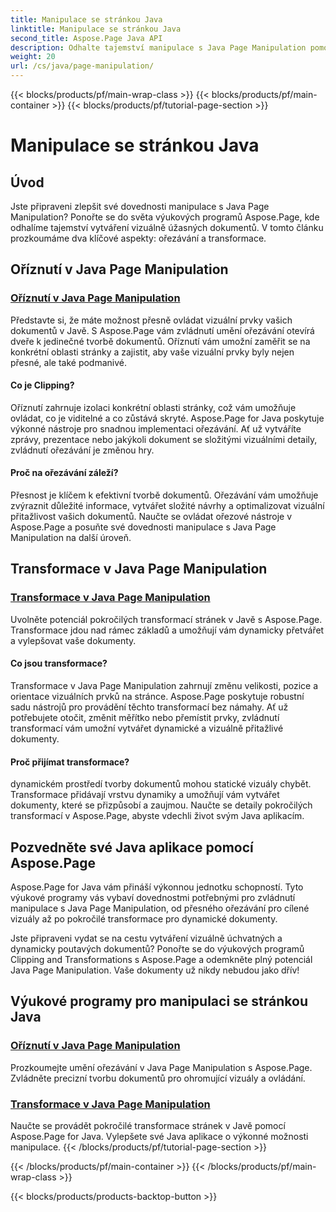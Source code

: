 ```yaml
---
title: Manipulace se stránkou Java
linktitle: Manipulace se stránkou Java
second_title: Aspose.Page Java API
description: Odhalte tajemství manipulace s Java Page Manipulation pomocí výukových programů Aspose.Page. Ponořte se do výstřižků a transformací a vytvořte vizuálně úžasné dokumenty bez námahy.
weight: 20
url: /cs/java/page-manipulation/
---
```


{{< blocks/products/pf/main-wrap-class >}}
{{< blocks/products/pf/main-container >}}
{{< blocks/products/pf/tutorial-page-section >}}

# Manipulace se stránkou Java


## Úvod

Jste připraveni zlepšit své dovednosti manipulace s Java Page Manipulation? Ponořte se do světa výukových programů Aspose.Page, kde odhalíme tajemství vytváření vizuálně úžasných dokumentů. V tomto článku prozkoumáme dva klíčové aspekty: ořezávání a transformace.

## Oříznutí v Java Page Manipulation

### [Oříznutí v Java Page Manipulation](./clipping/)

Představte si, že máte možnost přesně ovládat vizuální prvky vašich dokumentů v Javě. S Aspose.Page vám zvládnutí umění ořezávání otevírá dveře k jedinečné tvorbě dokumentů. Oříznutí vám umožní zaměřit se na konkrétní oblasti stránky a zajistit, aby vaše vizuální prvky byly nejen přesné, ale také podmanivé.

#### Co je Clipping?

Oříznutí zahrnuje izolaci konkrétní oblasti stránky, což vám umožňuje ovládat, co je viditelné a co zůstává skryté. Aspose.Page for Java poskytuje výkonné nástroje pro snadnou implementaci ořezávání. Ať už vytváříte zprávy, prezentace nebo jakýkoli dokument se složitými vizuálními detaily, zvládnutí ořezávání je změnou hry.

#### Proč na ořezávání záleží?

Přesnost je klíčem k efektivní tvorbě dokumentů. Ořezávání vám umožňuje zvýraznit důležité informace, vytvářet složité návrhy a optimalizovat vizuální přitažlivost vašich dokumentů. Naučte se ovládat ořezové nástroje v Aspose.Page a posuňte své dovednosti manipulace s Java Page Manipulation na další úroveň.

## Transformace v Java Page Manipulation

### [Transformace v Java Page Manipulation](./transformations/)

Uvolněte potenciál pokročilých transformací stránek v Javě s Aspose.Page. Transformace jdou nad rámec základů a umožňují vám dynamicky přetvářet a vylepšovat vaše dokumenty.

#### Co jsou transformace?

Transformace v Java Page Manipulation zahrnují změnu velikosti, pozice a orientace vizuálních prvků na stránce. Aspose.Page poskytuje robustní sadu nástrojů pro provádění těchto transformací bez námahy. Ať už potřebujete otočit, změnit měřítko nebo přemístit prvky, zvládnutí transformací vám umožní vytvářet dynamické a vizuálně přitažlivé dokumenty.

#### Proč přijímat transformace?

dynamickém prostředí tvorby dokumentů mohou statické vizuály chybět. Transformace přidávají vrstvu dynamiky a umožňují vám vytvářet dokumenty, které se přizpůsobí a zaujmou. Naučte se detaily pokročilých transformací v Aspose.Page, abyste vdechli život svým Java aplikacím.

## Pozvedněte své Java aplikace pomocí Aspose.Page

Aspose.Page for Java vám přináší výkonnou jednotku schopností. Tyto výukové programy vás vybaví dovednostmi potřebnými pro zvládnutí manipulace s Java Page Manipulation, od přesného ořezávání pro cílené vizuály až po pokročilé transformace pro dynamické dokumenty.

Jste připraveni vydat se na cestu vytváření vizuálně úchvatných a dynamicky poutavých dokumentů? Ponořte se do výukových programů Clipping and Transformations s Aspose.Page a odemkněte plný potenciál Java Page Manipulation. Vaše dokumenty už nikdy nebudou jako dřív!
## Výukové programy pro manipulaci se stránkou Java
### [Oříznutí v Java Page Manipulation](./clipping/)
Prozkoumejte umění ořezávání v Java Page Manipulation s Aspose.Page. Zvládněte precizní tvorbu dokumentů pro ohromující vizuály a ovládání.
### [Transformace v Java Page Manipulation](./transformations/)
Naučte se provádět pokročilé transformace stránek v Javě pomocí Aspose.Page for Java. Vylepšete své Java aplikace o výkonné možnosti manipulace.
{{< /blocks/products/pf/tutorial-page-section >}}

{{< /blocks/products/pf/main-container >}}
{{< /blocks/products/pf/main-wrap-class >}}

{{< blocks/products/products-backtop-button >}}
